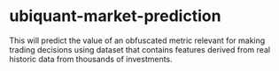 # ubiquant-market-prediction
This will predict the value of an obfuscated metric relevant for making trading decisions using dataset that contains features derived from real historic data from thousands of investments. 
